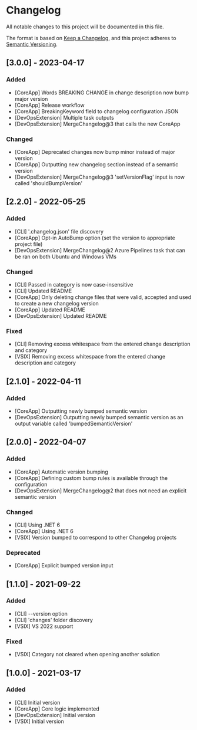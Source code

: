 # Changelog
All notable changes to this project will be documented in this file.

The format is based on [Keep a Changelog](https://keepachangelog.com/en/1.0.0/),
and this project adheres to [Semantic Versioning](https://semver.org/spec/v2.0.0.html).

## [3.0.0] - 2023-04-17
### Added
- [CoreApp] Words BREAKING CHANGE in change description now bump major version
- [CoreApp] Release workflow
- [CoreApp] BreakingKeyword field to changelog configuration JSON
- [DevOpsExtension] Multiple task outputs
- [DevOpsExtension] MergeChangelog@3 that calls the new CoreApp

### Changed
- [CoreApp] Deprecated changes now bump minor instead of major version
- [CoreApp] Outputting new changelog section instead of a semantic version
- [DevOpsExtension] MergeChangelog@3 'setVersionFlag' input is now called 'shouldBumpVersion'

## [2.2.0] - 2022-05-25
### Added
- [CLI] '.changelog.json' file discovery
- [CoreApp] Opt-in AutoBump option (set the version to appropriate project file)
- [DevOpsExtension] MergeChangelog@2 Azure Pipelines task that can be ran on both Ubuntu and Windows VMs

### Changed
- [CLI] Passed in category is now case-insensitive
- [CLI] Updated README
- [CoreApp] Only deleting change files that were valid, accepted and used to create a new changelog version
- [CoreApp] Updated README
- [DevOpsExtension] Updated README

### Fixed
- [CLI] Removing excess whitespace from the entered change description and category
- [VSIX] Removing excess whitespace from the entered change description and category

## [2.1.0] - 2022-04-11
### Added
- [CoreApp] Outputting newly bumped semantic version
- [DevOpsExtension] Outputting newly bumped semantic version as an output variable called 'bumpedSemanticVersion'

## [2.0.0] - 2022-04-07
### Added
- [CoreApp] Automatic version bumping
- [CoreApp] Defining custom bump rules is available through the configuration
- [DevOpsExtension] MergeChangelog@2 that does not need an explicit semantic version

### Changed
- [CLI] Using .NET 6
- [CoreApp] Using .NET 6
- [VSIX] Version bumped to correspond to other Changelog projects

### Deprecated
- [CoreApp] Explicit bumped version input

## [1.1.0] - 2021-09-22
### Added
- [CLI] --version option
- [CLI] 'changes' folder discovery
- [VSIX] VS 2022 support

### Fixed
- [VSIX] Category not cleared when opening another solution

## [1.0.0] - 2021-03-17
### Added
- [CLI] Initial version
- [CoreApp] Core logic implemented
- [DevOpsExtension] Initial version
- [VSIX] Initial version
